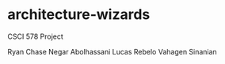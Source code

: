 # architecture-wizards
CSCI 578 Project

Ryan Chase
Negar Abolhassani
Lucas Rebelo
Vahagen Sinanian

